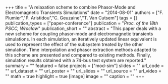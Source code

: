 +++
title = "A relaxation scheme to combine Phasor-Mode and Electromagnetic Transients Simulations"
date = "2014-08-01"
authors = ["F. Plumier","P. Aristidou","C. Geuzaine","T. Van Cutsem"]
tags = []
publication_types = ["paper-conference"]
publication = "_Proc. of the 18th PSCC, Wroclaw_"
publication_short = ""
abstract = "This paper deals with a new scheme for coupling phasor-mode and electromagnetic transients simulations. In each simulation, an iteratively updated linear equivalent is used to represent the effect of the subsystem treated by the other simulation. Time interpolation and phasor extraction methods adapted to this scheme are presented and compared to existing methods. Finally, simulation results obtained with a 74-bus test system are reported."
summary = ""
featured = false
projects = ["mod-sim"]
slides = ""
url_code = ""
url_dataset = ""
url_poster = ""
url_slides = ""
url_source = ""
url_video = ""
math = true
highlight = true
[image]
image = ""
caption = ""
+++

